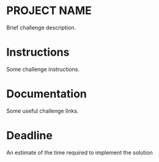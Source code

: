 # PROJECT NAME

Brief challenge description.

# Instructions

Some challenge instructions.

# Documentation

Some useful challenge links.

# Deadline

An estimate of the time required to implement the solution
